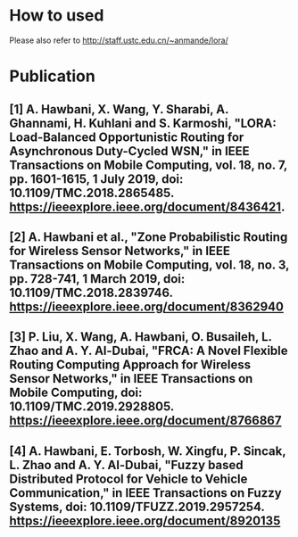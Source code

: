 # How to used
Please also refer to  http://staff.ustc.edu.cn/~anmande/lora/

# Publication 
[1]  A. Hawbani, X. Wang, Y. Sharabi, A. Ghannami, H. Kuhlani and S. Karmoshi, "LORA: Load-Balanced Opportunistic Routing for Asynchronous Duty-Cycled WSN," in IEEE Transactions on Mobile Computing, vol. 18, no. 7, pp. 1601-1615, 1 July 2019, doi: 10.1109/TMC.2018.2865485.
https://ieeexplore.ieee.org/document/8436421.
-
[2] A. Hawbani et al., "Zone Probabilistic Routing for Wireless Sensor Networks," in IEEE Transactions on Mobile Computing, vol. 18, no. 3, pp. 728-741, 1 March 2019, doi: 10.1109/TMC.2018.2839746. 
https://ieeexplore.ieee.org/document/8362940
-
[3] P. Liu, X. Wang, A. Hawbani, O. Busaileh, L. Zhao and A. Y. Al-Dubai, "FRCA: A Novel Flexible Routing Computing Approach for Wireless Sensor Networks," in IEEE Transactions on Mobile Computing, doi: 10.1109/TMC.2019.2928805.
https://ieeexplore.ieee.org/document/8766867
-
[4] A. Hawbani, E. Torbosh, W. Xingfu, P. Sincak, L. Zhao and A. Y. Al-Dubai, "Fuzzy based Distributed Protocol for Vehicle to Vehicle Communication," in IEEE Transactions on Fuzzy Systems, doi: 10.1109/TFUZZ.2019.2957254.
https://ieeexplore.ieee.org/document/8920135
-




